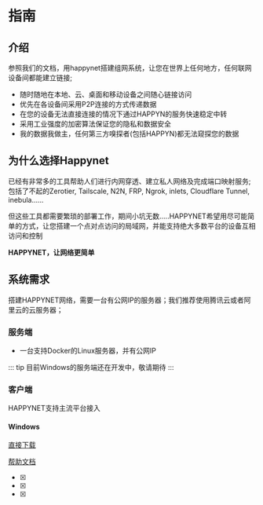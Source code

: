 # 指南

## 介绍

参照我们的文档，用happynet搭建组网系统，让您在世界上任何地方，任何联网设备间都能建立链接;

* 随时随地在本地、云、桌面和移动设备之间随心链接访问
* 优先在各设备间采用P2P连接的方式传递数据
* 在您的设备无法直接连接的情况下通过HAPPYN的服务快速稳定中转
* 采用工业强度的加密算法保证您的隐私和数据安全
* 我的数据我做主，任何第三方嗅探者(包括HAPPYN)都无法窥探您的数据



## 为什么选择Happynet

已经有非常多的工具帮助人们进行内网穿透、建立私人网络及完成端口映射服务; 包括了不起的Zerotier, Tailscale, N2N, FRP, Ngrok, inlets, Cloudflare Tunnel, inebula......

但这些工具都需要繁琐的部署工作，期间小坑无数.....HAPPYNET希望用尽可能简单的方式，让您搭建一个点对点访问的局域网，并能支持绝大多数平台的设备互相访问和控制


**HAPPYNET，让网络更简单**

## 系统需求

搭建HAPPYNET网络，需要一台有公网IP的服务器；我们推荐使用腾讯云或者阿里云的云服务器；

### 服务端

* 一台支持Docker的Linux服务器，并有公网IP

::: tip
目前Windows的服务端还在开发中，敬请期待
:::

### 客户端

HAPPYNET支持主流平台接入


#### Windows

[直接下载](https://storage.happyn.cn/d/happyn/release/windows/happynet-win-x86-x64-all-latest.zip?sign=EvvnoS0JJyo0YbxtKt0w8uv8I5YI1KMlkkNo18BZbl8=:0)

[帮助文档](/guide/windows)

- [x]
- [x]
- [x]
